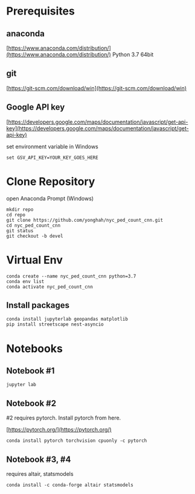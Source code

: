 # Prerequisites

## anaconda
[https://www.anaconda.com/distribution/](https://www.anaconda.com/distribution/) Python 3.7 64bit

## git
[https://git-scm.com/download/win](https://git-scm.com/download/win)

## Google API key

[https://developers.google.com/maps/documentation/javascript/get-api-key](https://developers.google.com/maps/documentation/javascript/get-api-key)

set environment variable in Windows
```
set GSV_API_KEY=YOUR_KEY_GOES_HERE
```

# Clone Repository

open Anaconda Prompt (Windows)

```
mkdir repo
cd repo
git clone https://github.com/yonghah/nyc_ped_count_cnn.git
cd nyc_ped_count_cnn
git status
git checkout -b devel
```

# Virtual Env
```
conda create --name nyc_ped_count_cnn python=3.7
conda env list
conda activate nyc_ped_count_cnn
```

## Install packages
```
conda install jupyterlab geopandas matplotlib
pip install streetscape nest-asyncio
```

# Notebooks

## Notebook #1
```
jupyter lab
```

## Notebook #2
#2 requires pytorch. Install pytorch from here.

[https://pytorch.org/](https://pytorch.org/)

```
conda install pytorch torchvision cpuonly -c pytorch
```

## Notebook #3, #4
requires altair, statsmodels
```
conda install -c conda-forge altair statsmodels
```
